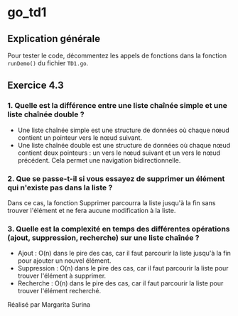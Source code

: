 # go_td1

## Explication générale

Pour tester le code, décommentez les appels de fonctions dans la fonction `runDemo()` du fichier `TD1.go`.

## Exercice 4.3

### 1. Quelle est la différence entre une liste chaînée simple et une liste chaînée double ?

- Une liste chaînée simple est une structure de données où chaque nœud contient un pointeur vers le nœud suivant.
- Une liste chaînée double est une structure de données où chaque nœud contient deux pointeurs : un vers le nœud suivant et un vers le nœud précédent. Cela permet une navigation bidirectionnelle.

### 2. Que se passe-t-il si vous essayez de supprimer un élément qui n'existe pas dans la liste ?

Dans ce cas, la fonction Supprimer parcourra la liste jusqu'à la fin sans trouver l'élément et ne fera aucune modification à la liste.

### 3. Quelle est la complexité en temps des différentes opérations (ajout, suppression, recherche) sur une liste chaînée ?

- Ajout : O(n) dans le pire des cas, car il faut parcourir la liste jusqu'à la fin pour ajouter un nouvel élément.
- Suppression : O(n) dans le pire des cas, car il faut parcourir la liste pour trouver l'élément à supprimer.
- Recherche : O(n) dans le pire des cas, car il faut parcourir la liste pour trouver l'élément recherché.

Réalisé par Margarita Surina
